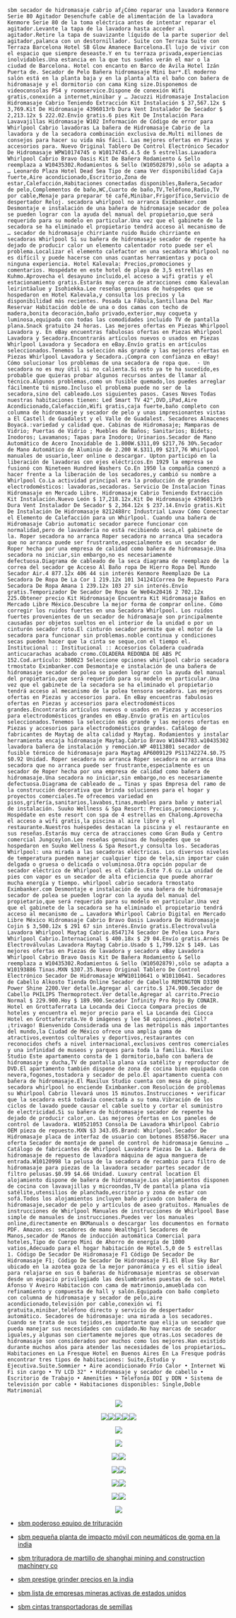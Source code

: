 
```
sbm secador de hidromasaje cabrio af¿Cómo reparar una lavadora Kenmore Serie 80 Agitador Desenchufe cable de alimentación de la lavadora Kenmore Serie 80 de la toma eléctrica antes de intentar reparar el agitador.Levante la tapa de la lavadora hasta acceder al agitador.Retire la tapa de suavizante líquido de la parte superior del agitador,palanca con un destornillador. Suite con Terraza Suite con Terraza Barcelona Hotel SB Glow Amanece Barcelona.El lujo de vivir con el espacio que siempre deseaste.Y en tu terraza privada,experiencias inolvidables.Una estancia en la que tus sueños verán el mar o la ciudad de Barcelona. Hotel con encanto en Barco de Ávila Hotel Izán Puerta de. Secador de Pelo Bañera hidromasaje Mini bar*.El moderno salón está en la planta baja y en la planta alta el baño con bañera de hidromasaje y el dormitorio con cama King size.Disponemos de videoconsolas PS4 y roomservice.Dispone de conexión Wifi gratis,conexión a internet,minibar y … Jacuzzi Hidromasaje Instalacion Hidromasaje Cabrio Teniendo Extracción Kit Instalación $ 37,567.12x $ 3,769.Kit De Hidromasaje 4396013rb Dura Vent Instalador De Secador $ 2,213.12x $ 222.02.Envío gratis.6 pies Kit De Instalación Para Lavavajillas Hidromasaje W102 Información de Código de error para Whirlpool Cabrio lavadoras La bañera de Hidromasaje Cabrio de la lavadora y de la secadora combinación exclusiva de.Multi millones de consejos para hacer su vida más fácil. Las mejores ofertas en Piezas y accesorios para. Nuevo Original Tablero De Control Electrónico Secador De Hidromasaje WPW10174745 o W10174745.4.5 de 5 estrellas.Lavadora Whirlpool Cabrio Bravo Oasis Kit De Bañera Rodamiento & Sello reemplaza a W10435302.Rodamientos & Sello (W10502879),sólo se adapta a … Leonardo Plaza Hotel Dead Sea Tipo de cama Ver disponibilidad Caja fuerte,Aire acondicionado,Escritorio,Zona de estar,Calefacción,Habitaciones conectadas disponibles,Bañera,Secador de pelo,Complementos de baño,WC,Cuarto de baño,TV,Teléfono,Radio,TV por cable,Menaje para preparar té café,Minibar,Frigorífico,Servicio de despertador Reloj. secadora whirlpool no arranca Eximbanker.com Desmontaje e instalación de una bañera de hidromasaje secador de polea se pueden lograr con la ayuda del manual del propietario,que será requerido para su modelo en particular.Una vez que el gabinete de la secadora se ha eliminado el propietario tendrá acceso al mecanismo de … secador de hidromasaje chirriante ruido Ruido chirriante en secadoras Whirlpool Si su bañera de hidromasaje secador de repente ha dejado de producir calor un elemento calentador roto puede ser el problema.Localizar el elemento calefactor en una secadora Whirlpool no es difícil y puede hacerse con unas cuantas herramientas y poca o ninguna experiencia. Hotel Kalevala: Precios,promociones y comentarios. Hospédate en este hotel de playa de 3,5 estrellas en Kuhmo.Aprovecha el desayuno incluido,el acceso a wifi gratis y el estacionamiento gratis.Estarás muy cerca de atracciones como Kalevalan leirintäalue y Isohiekka.Lee reseñas genuinas de huéspedes que se hospedaron en Hotel Kalevala,y consulta los precios y la disponibilidad más recientes. Posada La Fábula,Santillana Del Mar Reservar Habitación doble de una o dos camas con techo de madera,bonita decoración,baño privado,exterior,muy coqueta y luminosa,equipada con todas las comodidades incluido TV de pantalla plana.Snack gratuito 24 horas. Las mejores ofertas en Piezas Whirlpool Lavadora y. En eBay encuentras fabulosas ofertas en Piezas Whirlpool Lavadora y Secadora.Encontrarás artículos nuevos o usados en Piezas Whirlpool Lavadora y Secadora en eBay.Envío gratis en artículos seleccionados.Tenemos la selección más grande y las mejores ofertas en Piezas Whirlpool Lavadora y Secadora.¡Compra con confianza en eBay! Cómo solucionar los problemas de una secadora de ropa que.  · Un secadora no es muy útil si no calienta.Si esto ya te ha sucedido,es probable que quieras probar algunos recursos antes de llamar al técnico.Algunos problemas,como un fusible quemado,los puedes arreglar fácilmente tú mismo.Incluso el problema puede no ser de la secadora,sino del cableado.Los siguientes pasos. Cases Noves Todas nuestras habitaciones tienen: Led Smart TV 42",DVD,iPad,Aire Acondicionado,Calefacción,Wifi gratis,caja fuerte,baño completo con columna de hidromasaje y secador de pelo y unas impresionantes vistas a El Castell de Guadalest y el Valle de Guadalest. Secadores Almacenes Boyacá.:variedad y calidad que. Cabinas de Hidromasaje; Mamparas de Vidrio; Puertas de Vidrio ; Muebles de Baños; Sanitarios; Bidets; Inodoros; Lavamanos; Tapas para Inodoro; Urinarios.Secador de Mano Automático de Acero Inoxidable de 1.800W.$311,09 $217,76 30%.Secador de Mano Automático de Aluminio de 2.200 W.$311,09 $217,76 Whirlpool manuales de usuario,leer online o descargar. Upton participó en la liberación de lavadoras con ejes eléctricos.En 1929 la empresa se fusionó con Nineteen Hundred Washers Co.En 1950 la compañía comenzó a hacer frente a la liberación de los secadores,y cambió su nombre a Whirlpool Co.La actividad principal era la producción de grandes electrodomésticos: lavadoras,secadoras. Servicio De Instalacion Tinas Hidromasaje en Mercado Libre. Hidromasaje Cabrio Teniendo Extracción Kit Instalación.Nuevo León $ 17,218.12x.Kit De Hidromasaje 4396013rb Dura Vent Instalador De Secador $ 2,364.12x $ 237.14.Envío gratis.Kit De Instalación De Hidromasaje 8212488rc Industrial Lavav Cómo Conectar el Elemento de Calefacción para un Whirlpool. Cuando una bañera de Hidromasaje Cabrio automatic secador parece funcionar con normalidad,pero de lavandería no está recibiendo seca,el gabinete de la. Roper secadora no arranca Roper secadora no arranca Una secadora que no arranca puede ser frustrante,especialmente es un secador de Roper hecha por una empresa de calidad como bañera de hidromasaje.Una secadora no iniciar,sin embargo,no es necesariamente defectuosa.Diagrama de cableado de la seca diagrama de reemplazo de la correa del secador ge Acceso Al Baño ropa De Hierro Ropa Del Mundo Secador Air.4 877.12x 406 44 sin interés Kenmore Reemplazo De La Secadora De Ropa De La Cor 1 219.12x 101 341241Correa De Repuesto Para Secadora De Ropa Amana 1 239.12x 103 27 sin interés.Envío gratis.Temporizador De Secador De Ropa Ge We04x20416 2 702.12x 225.Obtener precio Kit Hidromasaje Encuentra Kit Hidromasaje Baños en Mercado Libre México.Descubre la mejor forma de comprar online. Cómo corregir los ruidos fuertes en una Secadora Whirlpool. Los ruidos fuertes provenientes de un secador de hidromasaje son principalmente causadas por objetos sueltos en el interior de la unidad o por un cinturón secador roto.El cinturón secador permite que el motor de la secadora para funcionar sin problemas.noble continua y condiciones secas pueden hacer que la cinta se seque,con el tiempo el. Institucional :: Institucional :: Accesorios Coladera cuadrada anticucarachas acabado cromo.COLADERA REDONDA DE ABS PC 152.Cod.artículo: 360023 Seleccione opciones whirlpool cabrio secadora trmostato Eximbanker.com Desmontaje e instalación de una bañera de hidromasaje secador de polea se pueden lograr con la ayuda del manual del propietario,que será requerido para su modelo en particular.Una vez que el gabinete de la secadora se ha eliminado el propietario tendrá acceso al mecanismo de la polea tensora secadora. Las mejores ofertas en Piezas y accesorios para. En eBay encuentras fabulosas ofertas en Piezas y accesorios para electrodomésticos grandes.Encontrarás artículos nuevos o usados en Piezas y accesorios para electrodomésticos grandes en eBay.Envío gratis en artículos seleccionados.Tenemos la selección más grande y las mejores ofertas en Piezas y accesorios para electrodomésticos grandes. Catálogo de fabricantes de Maytag de alta calidad y Maytag. Rodamientos y instalar herramienta encaja hidromasaje Maytag.Cabrio Bravo W10447783.w10435302 lavadora bañera de instalación y remoción.WP 40113801 secador de fusible térmico de hidromasaje para Maytag AP6009129 PS11742274.$0.75 $0.92 Unidad. Roper secadora no arranca Roper secadora no arranca Una secadora que no arranca puede ser frustrante,especialmente es un secador de Roper hecha por una empresa de calidad como bañera de hidromasaje.Una secadora no iniciar,sin embargo,no es necesariamente defectuosa.Diagrama de cableado de … Tinas y spas Empresa del ramo de la construcción decorativa que brinda soluciones para el hogar y proyectos comerciales.Te ofrecemos variedad en pisos,grifería,sanitarios,lavabos,tinas,muebles para baño y material de instalación. Suuko Wellness & Spa Resort: Precios,promociones y. Hospédate en este resort con spa de 4 estrellas en Chalong.Aprovecha el acceso a wifi gratis,la piscina al aire libre y el restaurante.Nuestros huéspedes destacan la piscina y el restaurante en sus reseñas.Estarás muy cerca de atracciones como Gran Buda y Centro comercial Jungceylon.Lee reseñas genuinas de huéspedes que se hospedaron en Suuko Wellness & Spa Resort,y consulta los. Secadoras Whirlpool: una mirada a las secadoras eléctricas. Los diversos niveles de temperatura pueden manejar cualquier tipo de tela,sin importar cuán delgada o gruesa o delicada o voluminosa.Otra opción popular de secador eléctrico de Whirlpool es el Cabrio.Este 7.6 cu.La unidad de pies con vapor es un secador de alta eficiencia que puede ahorrar mucha energía y tiempo. whirlpool cabrio secadora trmostato Eximbanker.com Desmontaje e instalación de una bañera de hidromasaje secador de polea se pueden lograr con la ayuda del manual del propietario,que será requerido para su modelo en particular.Una vez que el gabinete de la secadora se ha eliminado el propietario tendrá acceso al mecanismo de … Lavadora Whirlpool Cabrio Digital en Mercado Libre México Hidromasaje Cabrio Bravo Oasis Lavadora De Hidromasaje Cojin $ 3,500.12x $ 291 67 sin interés.Envío gratis.Electrovalvula Lavadora Whirlpool Maytag Cabrio.8547174 Secador De Polea Loca Para Whirlpool Cabrio.Internacional $ 400.18x $ 29 04.Envío gratis.Arnés De Electroválvulas Lavadora Maytag Cabrio.Usado $ 1,799.12x $ 149. Las mejores ofertas en Piezas de lavadora y secadora eBay Lavadora Whirlpool Cabrio Bravo Oasis Kit De Bañera Rodamiento & Sello reemplaza a W10435302.Rodamientos & Sello (W10502879),sólo se adapta a W10193886 Tinas.MXN $307.35.Nuevo Original Tablero De Control Electrónico Secador De Hidromasaje WPW10110641 o W10110641. Secadores de Cabello Alkosto Tienda Online Secador de Cabello REMINGTON D3190 Power Shine 2200.Ver detalle.Agregar al carrito.$ 174.900.Secador de Cabello PHILIPS Thermoprotect.Ver detalle.Agregar al carrito.Precio Normal $ 229.900.Hoy $ 189.900.Secador Infinity Pro Rojo By CONAIR. Hotel en Grottaferrata La Locanda dei Ciocca Compara precios de hoteles y encuentra el mejor precio para el La Locanda dei Ciocca Hotel en Grottaferrata.Ve 0 imágenes y lee 58 opiniones.¿Hotel? ¡trivago! Bienvenido Considerada una de las metrópolis más importantes del mundo,la Ciudad de México ofrece una amplia gama de atractivos,eventos culturales y deportivos,restaurantes con reconocidos chefs a nivel internacional,exclusivos centros comerciales y una infinidad de museos y parques para toda la familia. Maxilux Studio Este apartamento consta de 1 dormitorio,baño con bañera de hidromasaje y ducha,TV de pantalla plana vía satélite y reproductor de DVD.El apartamento también dispone de zona de cocina bien equipada con nevera,fogones,tostadora y secador de pelo.El apartamento cuenta con bañera de hidromasaje.El Maxilux Studio cuenta con mesa de ping. secadora whirlpool no enciende Eximbanker.com Resolución de problemas su Whirlpool Cabrio llevará unos 15 minutos.Instrucciones • verificar que la secadora está todavía conectada a su toma.Vibración de los ciclos de lavado puede causar el cable suelto y cortar el suministro de electricidad.Si su bañera de hidromasaje secador de repente ha dejado de producir calor,un. Las mejores ofertas en Los paneles de control de lavadora. W10521053 Consola De Lavadora Whirlpool Cabrio OEM pieza de repuesto.MXN $3 343.05.Brand: Whirlpool.Secador De Hidromasaje placa de interfaz de usuario con botones 8558756.Hacer una oferta Secador de montaje de panel de control de hidromasaje Genuino … Catálogo de fabricantes de Whirlpool Lavadora Piezas De La. Bañera de hidromasaje de repuesto de lavadora máquina de agua manguera de entrada.W10120998 la pelusa de la secadora de recambio para filtro de hidromasaje para piezas de la lavadora secador partes secador de filtro pelusas.$0.99 $4.66 Unidad. Luxury central location El alojamiento dispone de bañera de hidromasaje.Los alojamientos disponen de cocina con lavavajillas y microondas,TV de pantalla plana vía satélite,utensilios de planchado,escritorio y zona de estar con sofá.Todos los alojamientos incluyen baño privado con bañera de hidromasaje,secador de pelo y artículos de aseo gratuitos. Manuales de instrucciones de Whirlpool Manuales de instrucciones de Whirlpool Base simple de manuales de instrucciones.Puedes ver los manuales online,directamente en BKManuals o descargar los documentos en formato PDF. Amazon.es: secadores de mano Wealthgirl Secadores de Manos,secador de Manos de inducción automática Comercial para hoteles,Tipo de Cuerpo Mini de Ahorro de energía de 1000 vatios,Adecuado para el hogar habitación de Hotel.5,0 de 5 estrellas 1. Código De Secador De Hidromasaje F1 Código De Secador De Hidromasaje F1; Código De Secador De Hidromasaje F1.El Blue Sky Bar ubicado en la azotea goza de la mejor panorámica y es el sitio ideal para relajarse en sus 6 bañeras de hidromasaje mientras se observan desde un espacio privilegiado las deslumbrantes puestas de sol. Hotel Afonso V Aveiro Habitación con cama de matrimonio,amueblada con refinamiento y compuesta de hall y salón.Equipada con baño completo con columna de hidromasaje y secador de pelo,aire acondicionado,televisión por cable,conexión wi fi gratuita,minibar,teléfono directo y servicio de despertador automático. Secadores de hidromasaje: una mirada a los secadores. Cuando se trata de sus tejidos,es importante que elija un secador que pueda manejar sus necesidades con cuidado.No hay marcas de secador iguales,y algunas son ciertamente mejores que otras.Los secadores de hidromasaje son considerados por muchos como los mejores.Han existido durante muchos años para atender las necesidades de los propietarios… Habitaciones en La Fresque Hotel en Buenos Aires En La Fresque podrás encontrar tres tipos de habitaciones: Suite,Estudio y Ejecutiva.Suite.Sommier • Aire acondicionado Frío Calor • Internet Wi Fi sin cargo • TV LCD 32" • Hidromasaje y secador de cabello • Escritorio de Trabajo • Amenities • Telefonía DDI y DDN • Sistema de televisión por cable • Habitaciones disponibles: Single,Doble Matrimonial 
```

<div align="center">

<a href="https://es-crusher.shibang-china.com/github&k=sbm+secador+de+hidromasaje+cabrio+af"><img src="https://static.shibang-china.com/es/crusher/logo.jpg"></a>

<a href="https://es-crusher.shibang-china.com/github&k=sbm+secador+de+hidromasaje+cabrio+af"><img src="https://static.shibang-china.com/es/crusher/index.jpg"></a><a href="https://es-crusher.shibang-china.com/material.htmlgithub&k=sbm+secador+de+hidromasaje+cabrio+af"><img src="https://static.shibang-china.com/es/crusher/material.jpg"></a><a href="https://es-crusher.shibang-china.com/application.htmlgithub&k=sbm+secador+de+hidromasaje+cabrio+af"><img src="https://static.shibang-china.com/es/crusher/application.jpg"></a><a href="https://es-crusher.shibang-china.com/aboutus.htmlgithub&k=sbm+secador+de+hidromasaje+cabrio+af"><img src="https://static.shibang-china.com/es/crusher/aboutus.jpg"></a><a href="https://es-crusher.shibang-china.com/contact.htmlgithub&k=sbm+secador+de+hidromasaje+cabrio+af"><img src="https://static.shibang-china.com/es/crusher/contact.jpg"></a>

<a href="https://es-crusher.shibang-china.com/github&k=sbm+secador+de+hidromasaje+cabrio+af"><img src="https://static.shibang-china.com/es/crusher/banner.jpg"></a>

<a href="https://swt.shibang-china.com/github&k=sbm+secador+de+hidromasaje+cabrio+af"><img src="https://static.shibang-china.com/es/crusher/text.jpg"></a>

<a href="https://swt.shibang-china.com/github&k=sbm+secador+de+hidromasaje+cabrio+af"><img src="https://static.shibang-china.com/es/crusher/chat.jpg"></a><a href="https://es-crusher.shibang-china.com/contact.htmlgithub&k=sbm+secador+de+hidromasaje+cabrio+af"><img src="https://static.shibang-china.com/es/crusher/message.jpg"></a>

<a href="https://es-crusher.shibang-china.com/products/pe.htmlgithub&k=sbm+secador+de+hidromasaje+cabrio+af"><img src="https://static.shibang-china.com/es/crusher/pe.jpg"></a><a href="https://es-crusher.shibang-china.com/products/pf.htmlgithub&k=sbm+secador+de+hidromasaje+cabrio+af"><img src="https://static.shibang-china.com/es/crusher/pf.jpg"></a>

<a href="https://es-crusher.shibang-china.com/products/hpt.htmlgithub&k=sbm+secador+de+hidromasaje+cabrio+af"><img src="https://static.shibang-china.com/es/crusher/hpt.jpg"></a><a href="https://es-crusher.shibang-china.com/products/vsi.htmlgithub&k=sbm+secador+de+hidromasaje+cabrio+af"><img src="https://static.shibang-china.com/es/crusher/vsi.jpg"></a>

<a href="https://es-crusher.shibang-china.com/products/klv.htmlgithub&k=sbm+secador+de+hidromasaje+cabrio+af"><img src="https://static.shibang-china.com/es/crusher/klv.jpg"></a><a href="https://es-crusher.shibang-china.com/products/portable.htmlgithub&k=sbm+secador+de+hidromasaje+cabrio+af"><img src="https://static.shibang-china.com/es/crusher/portable.jpg"></a>

<a href="https://swt.shibang-china.com/github&k=sbm+secador+de+hidromasaje+cabrio+af"><img src="https://static.shibang-china.com/es/crusher/case.jpg"></a>

</div>


* [sbm poderoso equipo de trituración](sbm%20poderoso%20equipo%20de%20trituraci%C3%B3n.md)

* [sbm pequeña planta de impacto móvil con neumáticos de goma en la india](sbm%20peque%C3%B1a%20planta%20de%20impacto%20m%C3%B3vil%20con%20neum%C3%A1ticos%20de%20goma%20en%20la%20india.md)

* [sbm trituradora de martillo de shanghai mining and construction machinery co](sbm%20trituradora%20de%20martillo%20de%20shanghai%20mining%20and%20construction%20machinery%20co.md)

* [sbm prestige grinder precios en la india](sbm%20prestige%20grinder%20precios%20en%20la%20india.md)

* [sbm lista de empresas mineras activas de estados unidos](sbm%20lista%20de%20empresas%20mineras%20activas%20de%20estados%20unidos.md)

* [sbm cintas transportadoras de semillas](sbm%20cintas%20transportadoras%20de%20semillas.md)